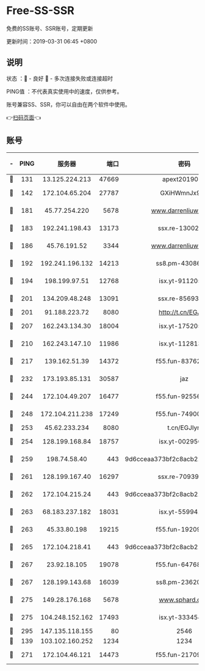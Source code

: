 # Free-SS-SSR

免费的SS账号、SSR账号，定期更新

更新时间：2019-03-31 06:45 +0800

## 说明

状态     ：🙂 - 良好 🙁 - 多次连接失败或连接超时

PING值   ：不代表真实使用中的速度，仅供参考。

账号兼容SS、SSR，你可以自由在两个软件中使用。

👉[扫码页面](https://liesauer.github.io/Free-SS-SSR/)👈

## 账号

|-|PING|服务器|端口|密码|加密方式|区域|
|:----:|:----:|:-----:|-----:|:----:|:----:|:----:|
|🙂|131|13.125.224.213|47669|apext2019001|chacha20|KR|
|🙂|142|172.104.65.204|27787|GXiHWmnJx94S|aes-256-cfb|JP|
|🙂|181|45.77.254.220|5678|www.darrenliuwei.com|aes-256-cfb|SG|
|🙂|183|192.241.198.43|13173|ssx.re-13002035|aes-256-cfb|US|
|🙂|186|45.76.191.52|3344|www.darrenliuwei.com|aes-256-cfb|JP|
|🙂|192|192.241.196.132|14213|ss8.pm-43086364|aes-256-cfb|US|
|🙂|194|198.199.97.51|12768|isx.yt-91120534|aes-256-cfb|US|
|🙂|201|134.209.48.248|13091|ssx.re-85693454|aes-256-cfb|US|
|🙂|201|91.188.223.72|8080|http://t.cn/EGJIyrl|rc4-md5|RU|
|🙂|207|162.243.134.30|18004|isx.yt-17520529|aes-256-cfb|US|
|🙂|210|162.243.147.10|11986|isx.yt-11281384|aes-256-cfb|US|
|🙂|217|139.162.51.39|14372|f55.fun-83762221|aes-256-cfb|SG|
|🙂|232|173.193.85.131|30587|jaz|aes-256-cfb|US|
|🙂|244|172.104.49.207|16477|f55.fun-92556550|aes-256-cfb|SG|
|🙂|248|172.104.211.238|17249|f55.fun-74900529|aes-256-cfb|US|
|🙂|253|45.62.233.234|8080|t.cn/EGJIyrl|rc4-md5|CA|
|🙂|254|128.199.168.84|18757|isx.yt-00295653|aes-256-cfb|SG|
|🙂|259|198.74.58.40|443|9d6cceaa373bf2c8acb22e60b6a58be6|aes-256-cfb|US|
|🙂|261|128.199.167.40|16297|ssx.re-70939719|aes-256-cfb|SG|
|🙂|262|172.104.215.24|443|9d6cceaa373bf2c8acb22e60b6a58be6|aes-256-cfb|US|
|🙂|263|68.183.237.182|18031|isx.yt-55994128|aes-256-cfb|SG|
|🙂|263|45.33.80.198|19215|f55.fun-19209490|aes-256-cfb|US|
|🙂|265|172.104.218.41|443|9d6cceaa373bf2c8acb22e60b6a58be6|aes-256-cfb|US|
|🙂|267|23.92.18.105|19078|f55.fun-64768572|aes-256-cfb|US|
|🙂|267|128.199.143.68|16039|ss8.pm-23620384|aes-256-cfb|SG|
|🙂|275|149.28.176.168|5678|www.sphard.com|aes-256-cfb|AU|
|🙂|275|104.248.152.162|17493|isx.yt-33345420|aes-256-cfb|SG|
|🙂|295|147.135.118.155|80|2546|chacha20|US|
|🙂|139|103.102.160.252|1234|1234|rc4-md5|JP|
|🙂|271|172.104.46.121|14473|f55.fun-21709141|aes-256-cfb|SG|
